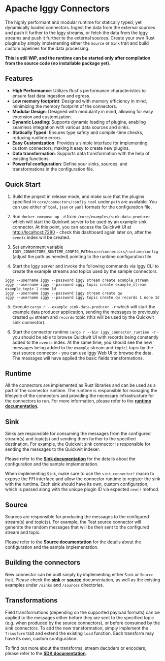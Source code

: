 # Apache Iggy Connectors

The highly performant and modular runtime for statically typed, yet dynamically loaded connectors. Ingest the data from the external sources and push it further to the Iggy streams, or fetch the data from the Iggy streams and push it further to the external sources. Create your own Rust plugins by simply implementing either the `Source` or `Sink` trait and build custom pipelines for the data processing.

**This is still WiP, and the runtime can be started only after compilation from the source code (no installable package yet).**

## Features
- **High Performance**: Utilizes Rust's performance characteristics to ensure fast data ingestion and egress.
- **Low memory footprint**: Designed with memory efficiency in mind, minimizing the memory footprint of the connectors.
- **Modular Design**: Designed with modularity in mind, allowing for easy extension and customization.
- **Dynamic Loading**: Supports dynamic loading of plugins, enabling seamless integration with various data sources and sinks.
- **Statically Typed**: Ensures type safety and compile-time checks, reducing runtime errors.
- **Easy Customization**: Provides a simple interface for implementing custom connectors, making it easy to create new plugins.
- **Data transformation**: Supports data transformation with the help of existing functions.
- **Powerful configuration**: Define your sinks, sources, and transformations in the configuration file.

## Quick Start

1. Build the project in release mode, and make sure that the plugins specified in `core/connectors/config.toml` under `path` are available. You can use either of `toml`, `json` or `yaml` formats for the configuration file.

2. Run `docker compose up -d` from `/core/examples/sink-data-producer` which will start the Quickwit server to be used by an example sink connector. At this point, you can access the Quickwit UI at [http://localhost:7280](http://localhost:7280) - check this dashboard again later on, after the `events` index will be created.

3. Set environment variable `IGGY_CONNECTORS_RUNTIME_CONFIG_PATH=core/connectors/runtime/config` (adjust the path as needed) pointing to the runtime configuration file.

4. Start the Iggy server and invoke the following commands via Iggy CLI to create the example streams and topics used by the sample connectors.

```
iggy --username iggy --password iggy stream create example_stream
iggy --username iggy --password iggy topic create example_stream example_topic 1 none 1d
iggy --username iggy --password iggy stream create qw
iggy --username iggy --password iggy topic create qw records 1 none 1d
```

5. Execute `cargo r --example sink-data-producer -r` which will start the example data producer application, sending the messages to previously created `qw` stream and `records` topic (this will be used by the Quickwit sink connector).

6. Start the connector runtime `cargo r --bin iggy_connector_runtime -r` - you should be able to browse Quickwit UI with records being constantly added to the `events` index. At the same time, you should see the new messages being added to the `example` stream and `topic1` topic by the test source connector - you can use Iggy Web UI to browse the data. The messages will have applied the basic fields transformations.

## Runtime

All the connectors are implemented as Rust libraries and can be used as a part of the connector runtime. The runtime is responsible for managing the lifecycle of the connectors and providing the necessary infrastructure for the connectors to run. For more information, please refer to the **[runtime documentation](https://github.com/apache/iggy/tree/master/core/connectors/runtime)**.

## Sink

Sinks are responsible for consuming the messages from the configured stream(s) and topic(s) and sending them further to the specified destination. For example, the Quickwit sink connector is responsible for sending the messages to the Quickwit indexer.

Please refer to the **[Sink documentation](https://github.com/apache/iggy/tree/master/core/connectors/sinks)** for the details about the configuration and the sample implementation.

When implementing `Sink`, make sure to use the `sink_connector!` macro to expose the FFI interface and allow the connector runtime to register the sink with the runtime.
Each sink should have its own, custom configuration, which is passed along with the unique plugin ID via expected `new()` method.

## Source

Sources are responsible for producing the messages to the configured stream(s) and topic(s). For example, the Test source connector will generate the random messages that will be then sent to the configured stream and topic.

Please refer to the **[Source documentation](https://github.com/apache/iggy/tree/master/core/connectors/sources)** for the details about the configuration and the sample implementation.

## Building the connectors

New connector can be built simply by implementing either `Sink` or `Source` trait. Please check the **[sink](https://github.com/apache/iggy/tree/master/core/connectors/sinks)** or **[source](https://github.com/apache/iggy/tree/master/core/connectors/sources)** documentation, as well as the existing examples under `/sinks` and `/sources` directories.

## Transformations

Field transformations (depending on the supported payload formats) can be applied to the messages either before they are sent to the specified topic (e.g. when produced by the source connectors), or before consumed by the sink connectors. To add the new transformation, simply implement the `Transform` trait and extend the existing `load` function. Each transform may have its own, custom configuration.

To find out more about the transforms, stream decoders or encoders, please refer to the **[SDK documentation](https://github.com/apache/iggy/tree/master/core/connectors/sdk)**.
